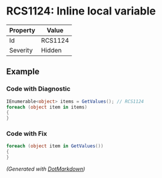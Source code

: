 # RCS1124: Inline local variable

| Property | Value   |
| -------- | ------- |
| Id       | RCS1124 |
| Severity | Hidden  |

## Example

### Code with Diagnostic

```csharp
IEnumerable<object> items = GetValues(); // RCS1124
foreach (object item in items)
{
}
```

### Code with Fix

```csharp
foreach (object item in GetValues())
{
}
```


*\(Generated with [DotMarkdown](http://github.com/JosefPihrt/DotMarkdown)\)*